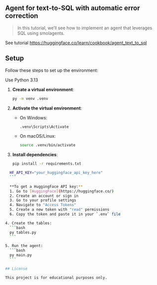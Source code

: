## Agent for text-to-SQL with automatic error correction


> In this tutorial, we’ll see how to implement an agent that leverages SQL using smolagents.

See tutorial https://huggingface.co/learn/cookbook/agent_text_to_sql

## Setup

Follow these steps to set up the environment:

Use Python 3.13

1. **Create a virtual environment**:
    ```bash
    py -m venv .venv
    ```

2. **Activate the virtual environment**:
    - On Windows:
      ```bash
      .venv\Scripts\Activate
      ```
    - On macOS/Linux:
      ```bash
      source .venv/bin/activate
      ```

3. **Install dependencies**:
    ```bash
    pip install -r requirements.txt    
    ```

  ```bash
    HF_API_KEY="your_huggingface_api_key_here"
    ```
    
    **To get a HuggingFace API key:**
    1. Go to [HuggingFace](https://huggingface.co/)
    2. Create an account or sign in
    3. Go to your profile settings
    4. Navigate to "Access Tokens"
    5. Create a new token with "read" permissions
    6. Copy the token and paste it in your `.env` file

4. Create the tables:
    ```bash
    py tables.py
    ```

5. Run the agent:
    ```bash
    py main.py
    ```
  
## License

This project is for educational purposes only.
